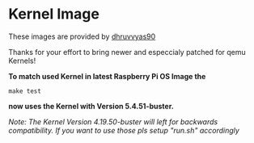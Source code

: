 # Kernel Image

These images are provided by [dhruvvyas90](https://github.com/dhruvvyas90/qemu-rpi-kernel.git)

Thanks for your effort to bring newer and especcialy patched for qemu Kernels!

**To match used Kernel in latest Raspberry Pi OS Image the**

    make test

**now uses the Kernel with Version 5.4.51-buster.**

_Note: The Kernel Version 4.19.50-buster will left for backwards compatibility.
If you want to use those pls setup "run.sh" accordingly_
